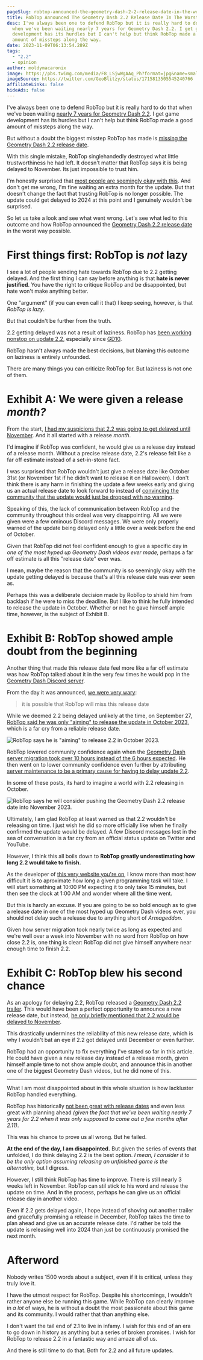 ```yaml
---
pageSlug: robtop-announced-the-geometry-dash-2-2-release-date-in-the-worst-way-possible
title: RobTop Announced The Geometry Dash 2.2 Release Date In The Worst Way Possible
desc: I've always been one to defend RobTop but it is really hard to do that
  when we've been waiting nearly 7 years for Geometry Dash 2.2. I get game
  development has its hurdles but I can't help but think RobTop made a good
  amount of missteps along the way.
date: 2023-11-09T06:13:54.289Z
tags:
  - "2.2"
  - opinion
author: moldymacaronix
image: https://pbs.twimg.com/media/F8_LSjwWgAAq_Ph?format=jpg&name=small
imageSource: https://twitter.com/GeoBlitzy/status/1715813505545240766
affiliateLinks: false
hideAds: false
---
```

I've always been one to defend RobTop but it is really hard to do that when we've been waiting [nearly 7 years for Geometry Dash 2.2](/posts/geometry-dash-2-2-wait-turns-6-years-old/). I get game development has its hurdles but I can't help but think RobTop made a good amount of missteps along the way.

But without a doubt the biggest misstep RobTop has made is [missing the Geometry Dash 2.2 release date](/posts/geometry-dash-2-2-release-date-delayed-until-november-2023/).

With this single mistake, RobTop singlehandedly destroyed what little trustworthiness he had left. It doesn't matter that RobTop says it is being delayed to November. Its just impossible to trust him.

I'm honestly surprised that [most people are seemingly okay with this](https://twitter.com/sdslayer100/status/1715811132441829526). And don't get me wrong, I'm fine waiting an extra month for the update. But that doesn't change the fact that trusting RobTop is no longer possible. The update could get delayed to 2024 at this point and I genuinely wouldn't be surprised.

So let us take a look and see what went wrong. Let's see what led to this outcome and how RobTop announced the [Geometry Dash 2.2 release date](/posts/final-geometry-dash-2-2-release-date-confirmed-by-robtop/) in the worst way possible.

# First things first: RobTop is *not* lazy

I see a lot of people sending hate towards RobTop due to 2.2 getting delayed. And the first thing I can say before anything is that **hate is never justified**. You have the right to critique RobTop and be disappointed, but hate won't make anything better.

One "argument" (if you can even call it that) I keep seeing, however, is that *RobTop is lazy*.

But that couldn't be further from the truth.

2.2 getting delayed was not a result of laziness. RobTop has [been working nonstop on update 2.2](/categories/2.2/), especially since [GD10](/posts/will-geometry-dash-2-2-come-out-on-the-games-10-year-anniversary/).

RobTop hasn't always made the best decisions, but blaming this outcome on laziness is entirely unfounded.

There are many things you can criticize RobTop for. But laziness is not one of them.

# Exhibit A: We were given a release *month?*

From the start, [I had my suspicions that 2.2 was going to get delayed until November](/posts/geometry-dash-2-2-release-date-might-get-delayed-to-after-october/). And it all started with a release *month*.

I'd imagine if RobTop was confident, he would give us a release day instead of a release month. Without a precise release date, 2.2's release felt like a far off estimate instead of a set-in-stone fact.

I was surprised that RobTop wouldn't just give a release date like October 31st (or November 1st if he didn't want to release it on Halloween). I don't think there is any harm in finishing the update a few weeks early and giving us an actual release date to look forward to instead of [convincing the community that the update would just be dropped with no warning](https://twitter.com/MoldyMacaroniX/status/1703263177440436575).

Speaking of this, the lack of communication between RobTop and the community throughout this ordeal was very disappointing. All we were given were a few ominous Discord messages. We were only properly warned of the update being delayed only a little over a week before the end of October.

Given that RobTop did not feel confident enough to give a specific day in *one of the most hyped up Geometry Dash videos ever made,* perhaps a far off estimate is all this "release date" ever was.

I mean, maybe the reason that the community is so seemingly okay with the update getting delayed is because that's all this release date was ever seen as.

Perhaps this was a deliberate decision made by RobTop to shield him from backlash if he were to miss the deadline. But I like to think he fully intended to release the update in October. Whether or not he gave himself ample time, however, is the subject of Exhibit B.

# Exhibit B: RobTop showed ample doubt from the beginning

Another thing that made this release date feel more like a far off estimate was how RobTop talked about it in the very few times he would pop in the [Geometry Dash Discord server](/posts/geometry-dash-discord-server-how-to-join-request-levels/).

From the day it was announced, [we were very wary](/posts/final-geometry-dash-2-2-release-date-confirmed-by-robtop/):

> it is possible that RobTop will miss this release date

While we deemed 2.2 being delayed unlikely at the time, on September 27, [RobTop said he was only "aiming" to release the update in October 2023](/posts/geometry-dash-2-2-release-date-might-get-delayed-to-after-october/), which is a far cry from a reliable release date.

![RobTop says he is "aiming" to release 2.2 in October 2023.](https://pbs.twimg.com/media/F7NCRI4W0AEoqDl?format=png&name=small)

RobTop lowered community confidence again when the [Geometry Dash server migration took over 10 hours instead of the 6 hours expected](/posts/geometry-dash-servers-down-for-maintenance-pending-2-2/). He then went on to lower community confidence even further by attributing [server maintenance to be a primary cause for having to delay update 2.2](/posts/geometry-dash-2-2-release-date-likely-to-be-delayed-due-to-server-issues/).

In some of these posts, its hard to imagine a world with 2.2 releasing in October.

![RobTop says he will consider pushing the Geometry Dash 2.2 release date into November 2023.](https://i.imgur.com/5wTVSuD.png)

Ultimately, I am glad RobTop at least warned us that 2.2 wouldn't be releasing on time. I just wish he did so more officially like when he finally confirmed the update would be delayed. A few Discord messages lost in the sea of conversation is a far cry from an official status update on Twitter and YouTube.

However, I think this all boils down to **RobTop greatly underestimating how long 2.2 would take to finish.**

As the developer of [this very website you're on](/), I know more than most how difficult it is to aproximate how long a given programming task will take. I will start something at 10:00 PM expecting it to only take 15 minutes, but then see the clock at 1:00 AM and wonder where all the time went.

But this is hardly an excuse. If you are going to be so bold enough as to give a release date in one of the most hyped up Geometry Dash videos ever, you should not delay such a release due to anything short of *Armageddon*.

Given how server migration took nearly twice as long as expected and we're well over a week into November with no word from RobTop on how close 2.2 is, one thing is clear: RobTop did not give himself anywhere near enough time to finish 2.2.

# Exhibit C: RobTop blew his second chance

As an apology for delaying 2.2, RobTop released a [Geometry Dash 2.2 trailer](/posts/geometry-dash-2-2-trailer-released-by-robtop/). This would have been a perfect opportunity to announce a new release date, but instead, [he only briefly mentioned that 2.2 would be delayed to November](https://twitter.com/RobTopGames/status/1715803442327732715).

This drastically undermines the reliability of this new release date, which is why I wouldn't bat an eye if 2.2 got delayed until December or even further.

RobTop had an opportunity to fix everything I've stated so far in this article. He could have given a new release day instead of a release month, given himself ample time to not show ample doubt, and announce this in another one of the biggest Geometry Dash videos, but he did none of this.

---

What I am most disappointed about in this whole situation is how lackluster RobTop handled everything.

RobTop has historically [not been great with release dates](/posts/2-2-release-date-confirmed/) and even less great with planning ahead *(given the fact that we've been waiting nearly 7 years for 2.2 when it was only supposed to come out a few months after 2.11)*.

This was his chance to prove us all wrong. But he failed.

**At the end of the day, I am disappointed.** But given the series of events that unfolded, I do think delaying 2.2 is the best option. *I mean, I consider it to be the only option assuming releasing an unfinished game is the alternative,* but I digress.

However, I still think RobTop has time to improve. There is still nearly 3 weeks left in November. RobTop can stil stick to his word and release the update on time. And in the process, perhaps he can give us an official release day in another video.

Even if 2.2 gets delayed again, I hope instead of shoving out another trailer and gracefully promising a release in December, RobTop takes the time to plan ahead and give us an accurate release date. I'd rather be told the update is releasing well into 2024 than just be continuously promised the next month.

# Afterword

Nobody writes 1500 words about a subject, even if it is critical, unless they truly love it.

I have the utmost respect for RobTop. Despite his shortcomings, I wouldn't rather anyone else be running this game. While RobTop can clearly improve in *a lot* of ways, he is without a doubt the most passionate about this game and its community. I would rather that than anything else.

I don't want the tail end of 2.1 to live in infamy. I wish for this end of an era to go down in history as anything but a series of broken promises. I wish for RobTop to release 2.2 in a fantastic way and amaze all of us.

And there is still time to do that. Both for 2.2 and all future updates.